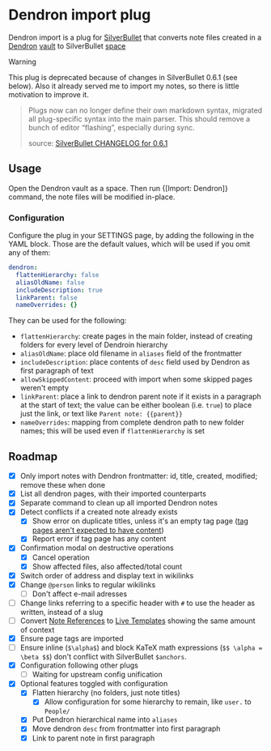 # Dendron import plug

Dendron import is a plug for [SilverBullet](https://silverbullet.md) that converts note files created in a [Dendron](https://www.dendron.so/) [vault](https://wiki.dendron.so/notes/6682fca0-65ed-402c-8634-94cd51463cc4/) to SilverBullet [space](https://silverbullet.md/Spaces)

> [!WARNING]
> This plug is deprecated because of changes in SilverBullet 0.6.1 (see below).
> Also it already served me to import my notes, so there is little motivation to improve it.

> Plugs now can no longer define their own markdown syntax, migrated all plug-specific syntax into the main parser. This should remove a bunch of editor “flashing”, especially during sync.
>
> source: [SilverBullet CHANGELOG for 0.6.1](https://silverbullet.md/CHANGELOG#0.6.1)

## Usage

Open the Dendron vault as a space. Then run {[Import: Dendron]} command, the note files will be modified in-place.

### Configuration

Configure the plug in your SETTINGS page, by adding the following in the YAML block. Those are the default values, which will be used if you omit any of them:

```yaml
dendron:
  flattenHierarchy: false
  aliasOldName: false
  includeDescription: true
  linkParent: false
  nameOverrides: {}
```

They can be used for the following:

- `flattenHierarchy`: create pages in the main folder, instead of creating folders for every level of Dendroin hierarchy
- `aliasOldName`: place old filename in `aliases` field of the frontmatter
- `includeDescription`: place contents of `desc` field used by Dendron as first paragraph of text
- `allowSkippedContent`: proceed with import when some skipped pages weren't empty
- `linkParent`: place a link to dendron parent note if it exists in a paragraph at the start of text; the value can be either boolean (i.e. `true`) to place just the link, or text like `Parent note: {{parent}}`
- `nameOverrides`: mapping from complete dendron path to new folder names; this will be used even if `flattenHierarchy` is set

## Roadmap

- [x] Only import notes with Dendron frontmatter: id, title, created, modified; remove these when done
- [x] List all dendron pages, with their imported counterparts
- [x] Separate command to clean up all imported Dendron notes
- [x] Detect conflicts if a created note already exists
  - [x] Show error on duplicate titles, unless it's an empty tag page ([tag pages aren't expected to have content](https://github.com/silverbulletmd/silverbullet/issues/98))
  - [x] Report error if tag page has any content
- [x] Confirmation modal on destructive operations
  - [x] Cancel operation
  - [x] Show affected files, also affected/total count
- [x] Switch order of address and display text in wikilinks
- [x] Change `@person` links to regular wikilinks
  - [ ] Don't affect e-mail adresses
- [ ] Change links referring to a specific header with `#` to use the header as written, instead of a slug
- [ ] Convert [Note References](https://wiki.dendron.so/notes/f1af56bb-db27-47ae-8406-61a98de6c78c/) to [Live Templates](https://silverbullet.md/Live%20Templates) showing the same amount of context
- [x] Ensure page tags are imported
- [ ] Ensure inline (`$\alpha$`) and block KaTeX math expressions (`$$ \alpha = \beta $$`) don't conflict with SilverBullet `$anchors`.
- [x] Configuration following other plugs
  - [ ] Waiting for upstream config unification
- [x] Optional features toggled with configuration
  - [x] Flatten hierarchy (no folders, just note titles)
    - [x] Allow configuration for some hierarchy to remain, like `user.` to `People/`
  - [x] Put Dendron hierarchical name into `aliases`
  - [x] Move dendron `desc` from frontmatter into first paragraph
  - [x] Link to parent note in first paragraph
